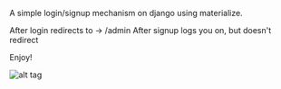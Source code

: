 A simple login/signup mechanism on django using materialize.

After login redirects to -> /admin
After signup logs you on, but doesn't redirect

Enjoy!

![alt tag](https://github.com/aqt01/django-materialize-login/blob/master/form.png)

